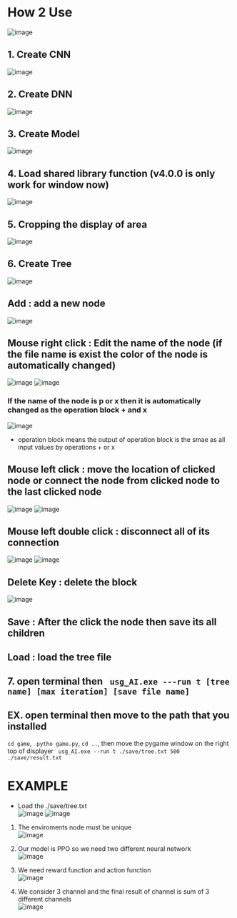 # How 2 Use
![image](https://user-images.githubusercontent.com/47798805/190232100-e8a566fc-2725-4257-a1e1-286b591351b3.png)

## 1. Create CNN
![image](https://user-images.githubusercontent.com/47798805/190232129-35245ce5-5238-421c-bde3-535dde7fd8f8.png)

## 2. Create DNN
![image](https://user-images.githubusercontent.com/47798805/190232174-a5fda96d-ff48-4fd8-a4c2-e01593a9521a.png)

## 3. Create Model
![image](https://user-images.githubusercontent.com/47798805/190232269-bbd67d99-8dc7-411c-b805-667d28674fe1.png)

## 4. Load shared library function (v4.0.0 is only work for window now)
![image](https://user-images.githubusercontent.com/47798805/190232299-17d8ba99-674a-4031-a747-efac628267ea.png)

## 5. Cropping the display of area
![image](https://user-images.githubusercontent.com/47798805/190232373-b55eef4b-b9df-46f6-9e34-531f727fbeef.png)

## 6. Create Tree
![image](https://user-images.githubusercontent.com/47798805/190232413-d561f63d-c8ca-4916-ac33-563461c5ad5d.png)

## Add : add a new node
![image](https://user-images.githubusercontent.com/47798805/190232934-965f71bb-0226-4f27-8398-79992f0dde0f.png)

## Mouse right click : Edit the name of the node (if the file name is exist the color of the node is automatically changed)
![image](https://user-images.githubusercontent.com/47798805/190232978-ac57445c-8449-4433-b00b-b23c8493e939.png)
![image](https://user-images.githubusercontent.com/47798805/190233034-055c513d-43a4-4a25-b4f6-a85bc9ac7e7e.png)
### If the name of the node is p or x then it is automatically changed as the operation block + and x
![image](https://user-images.githubusercontent.com/47798805/190233707-280f3656-7bdb-4128-8f4a-22851b03216d.png)
- operation block means the output of operation block is the smae as all input values by operations + or x

## Mouse left click : move the location of clicked node or connect the node from clicked node to the last clicked node
![image](https://user-images.githubusercontent.com/47798805/190233183-9b5fc21d-ee81-4852-a9dd-93e8f2aedf9a.png)
![image](https://user-images.githubusercontent.com/47798805/190233330-22a94dc7-bbdd-4560-9b2a-6d571d197b2e.png)

## Mouse left double click : disconnect all of its connection
![image](https://user-images.githubusercontent.com/47798805/190234104-870381ec-f87e-4c7f-9524-02e690044069.png)
![image](https://user-images.githubusercontent.com/47798805/190234132-7b0b547c-5d7b-4703-98ce-47d17bf420a0.png)

## Delete Key : delete the block
![image](https://user-images.githubusercontent.com/47798805/190234189-57dbe3a7-6878-47cb-a3cd-4ba70635a3fc.png)

## Save : After the click the node then save its all children
## Load : load the tree file

## 7. open terminal then ``` usg_AI.exe ---run t [tree name] [max iteration] [save file name]```
## EX. open terminal then move to the path that you installed 
```cd game```, ``` pytho game.py```, ```cd ..```, then move the pygame window on the right top of displayer ``` usg_AI.exe --run t ./save/tree.txt 500 ./save/result.txt``` 

# EXAMPLE
* Load the ./save/tree.txt\
![image](https://user-images.githubusercontent.com/47798805/190236111-721fd667-371e-47a8-b85c-b8f55691e022.png)
![image](https://user-images.githubusercontent.com/47798805/190234850-647130c8-e3bf-4bbe-9c85-08b5416a7f59.png)

1. The enviroments node must be unique\
![image](https://user-images.githubusercontent.com/47798805/190235059-33b62fd2-0acd-40d0-a774-9e753219ba29.png)

3. Our model is PPO so we need two different neural network\
![image](https://user-images.githubusercontent.com/47798805/190235139-fe3fb6df-f104-4df6-9acc-8f29c9342f3f.png)

4. We need reward function and action function\
![image](https://user-images.githubusercontent.com/47798805/190235327-de22208f-40b7-482c-b76e-37587617f36f.png)

5. We consider 3 channel and the final result of channel is sum of 3 different channels\
![image](https://user-images.githubusercontent.com/47798805/190235519-daa04d59-090b-4589-86b3-901e3dbdc06f.png)
